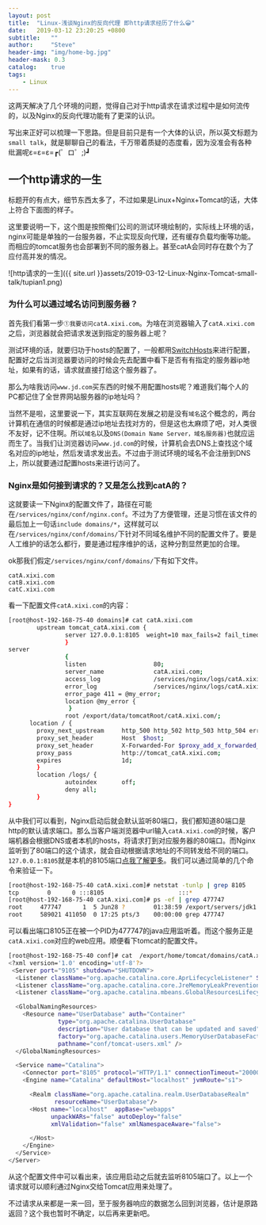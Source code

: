 ```yaml
---
layout: post
title:  "Linux-浅谈Nginx的反向代理 即http请求经历了什么😀"
date:   2019-03-12 23:20:25 +0800
subtitle:   ""
author:     "Steve"
header-img: "img/home-bg.jpg"
header-mask: 0.3
catalog:    true
tags:
    - Linux
---
```


这两天解决了几个环境的问题，觉得自己对于http请求在请求过程中是如何流传的，以及Nginx的反向代理功能有了更深的认识。

写出来正好可以梳理一下思路。但是目前只是有一个大体的认识，所以英文标题为`small talk`，就是聊聊自己的看法，千万带着质疑的态度看，因为没准会有各种纰漏呢ε=ε=ε=┏(゜ロ゜;)┛ 

## 一个http请求的一生

标题开的有点大，细节东西太多了，不过如果是Linux+Nginx+Tomcat的话，大体上符合下面图的样子。

这里要说明一下，这个图是按照俺们公司的测试环境绘制的，实际线上环境的话，nginx可能是单独的一台服务器，不止实现反向代理，还有缓存负载均衡等功能。而相应的tomcat服务也会部署到不同的服务器上。甚至catA会同时存在数个为了应付高并发的情况。

![http请求的一生]({{ site.url }}assets/2019-03-12-Linux-Nginx-Tomcat-small-talk/tupian1.png)

### 为什么可以通过域名访问到服务器？

首先我们看第一步`①我要访问catA.xixi.com`。为啥在浏览器输入了`catA.xixi.com`之后，浏览器就会把请求发送到指定的服务器上呢？

测试环境的话，就要归功于hosts的配置了，一般都用[SwitchHosts](https://github.com/oldj/SwitchHosts)来进行配置，配置好之后当浏览器要访问的时候会先去配置中看下是否有有指定的服务器ip地址，如果有的话，请求就直接打给这个服务器了。

那么为啥我访问`www.jd.com`买东西的时候不用配置hosts呢？难道我们每个人的PC都记住了全世界网站服务器的ip地址吗？

当然不是啦，这里要说一下，其实互联网在发展之初是没有`域名`这个概念的，两台计算机在通信的时候都是通过ip地址去找对方的，但是这也太麻烦了吧，对人类很不友好，记不住啊。所以`域名`以及`DNS(Domain Name Server，域名服务器)`也就应运而生了。当我们让浏览器访问`www.jd.com`的时候，计算机会去DNS上查找这个域名对应的ip地址，然后发请求发出去。不过由于测试环境的域名不会注册到DNS上，所以就要通过配置hosts来进行访问了。

### Nginx是如何接到请求的？又是怎么找到catA的？

这就要读一下Nginx的配置文件了，路径在可能在`/services/nginx/conf/nginx.conf`。不过为了方便管理，还是习惯在该文件的最后加上一句话`include domains/*`，这样就可以在`/services/nginx/conf/domains/`下针对不同域名维护不同的配置文件了。要是人工维护的话怎么都行，要是通过程序维护的话，这种分割显然更加的合理。

ok那我们假定`/services/nginx/conf/domains/`下有如下文件。
```
catA.xixi.com
catB.xixi.com
catC.xixi.com
```

看一下配置文件`catA.xixi.com`的内容：
```bash
[root@host-192-168-75-40 domains]# cat catA.xixi.com
        upstream tomcat_catA.xixi.com {
                server 127.0.0.1:8105  weight=10 max_fails=2 fail_timeout=30s;
                }
server
                {
                listen                   80;
                server_name              catA.xixi.com;
                access_log               /services/nginx/logs/catA.xixi.com/catA.xixi.com_access.log main;
                error_log                /services/nginx/logs/catA.xixi.com/catA.xixi.com_error.log warn;
                error_page 411 = @my_error;
                location @my_error {
                 }
                root /export/data/tomcatRoot/catA.xixi.com/;
      location / {
        proxy_next_upstream     http_500 http_502 http_503 http_504 error timeout invalid_header;
        proxy_set_header        Host  $host;
        proxy_set_header        X-Forwarded-For $proxy_add_x_forwarded_for;
        proxy_pass              http://tomcat_catA.xixi.com;
        expires                 1d;
        }
        location /logs/ {
                autoindex       off;
                deny all;
        }
}
```

从中我们可以看到，Nginx启动后就会默认监听80端口，我们都知道80端口是http的默认请求端口。那么当客户端浏览器中url输入`catA.xixi.com`的时候，客户端机器会根据DNS或者本机的hosts，将请求打到对应服务器的80端口。而Nginx监听到了80端口的这个请求，就会自动根据请求地址的不同转发给不同的端口。`127.0.0.1:8105`就是本机的8105端口[点我了解更多](/jekyll/update/2018/03/19/explanation.html#127.0.0.1)。我们可以通过简单的几个命令来验证一下。

```bash
[root@host-192-168-75-40 catA.xixi.com]# netstat -tunlp | grep 8105
tcp        0      0 :::8105                     :::*                        LISTEN      477747/java
[root@host-192-168-75-40 catA.xixi.com]# ps -ef | grep 477747
root     477747      1  5 Jun28 ?        01:38:59 /export/servers/jdk1.8.0_112/bin/java -Djava.util.logging.config.file=/export/home/tomcat/domains/catA.xixi.com/server1/conf/logging.properties -Djava.util.logging.manager=org.apache.juli.ClassLoaderLogManager -Djava.library.path=/usr/local/lib -server -Xms1024m -Xmx1024m -XX:MaxPermSize=256m -Djava.awt.headless=true -Dsun.net.client.defaultConnectTimeout=60000 -Dsun.net.client.defaultReadTimeout=60000 -Djmagick.systemclassloader=no -Dnetworkaddress.cache.ttl=300 -Dsun.net.inetaddr.ttl=300 -Djdk.tls.ephemeralDHKeySize=2048 -Djava.protocol.handler.pkgs=org.apache.catalina.webresources -Djava.endorsed.dirs=/export/servers/apache-tomcat-8.0.41/endorsed -classpath /export/servers/apache-tomcat-8.0.41/bin/bootstrap.jar:/export/servers/apache-tomcat-8.0.41/bin/tomcat-juli.jar -Dcatalina.base=/export/home/tomcat/domains/catA.xixi.com/server1 -Dcatalina.home=/export/servers/apache-tomcat-8.0.41 -Djava.io.tmpdir=/export/home/tomcat/domains/catA.xixi.com/server1/temp org.apache.catalina.startup.Bootstrap -config /export/home/tomcat/domains/catA.xixi.com/server1/conf/server.xml start
root     589021 411050  0 17:25 pts/3    00:00:00 grep 477747
```

可以看出端口8105正在被一个PID为477747的java应用监听着。而这个服务正是`catA.xixi.com`对应的web应用。顺便看下tomcat的配置文件。

```bash
[root@host-192-168-75-40 conf]# cat  /export/home/tomcat/domains/catA.xixi.com/server1/conf/server.xml
<?xml version='1.0' encoding='utf-8'?>
 <Server port="9105" shutdown="SHUTDOWN">
  <Listener className="org.apache.catalina.core.AprLifecycleListener" SSLEngine="on" />
  <Listener className="org.apache.catalina.core.JreMemoryLeakPreventionListener" />
  <Listener className="org.apache.catalina.mbeans.GlobalResourcesLifecycleListener" />

  <GlobalNamingResources>
    <Resource name="UserDatabase" auth="Container"
              type="org.apache.catalina.UserDatabase"
              description="User database that can be updated and saved"
              factory="org.apache.catalina.users.MemoryUserDatabaseFactory"
              pathname="conf/tomcat-users.xml" />
  </GlobalNamingResources>

  <Service name="Catalina">
    <Connector port="8105" protocol="HTTP/1.1" connectionTimeout="20000" redirectPort="8443"  URIEncoding="gbk" useBodyEncodingForURI="true"/>
    <Engine name="Catalina" defaultHost="localhost" jvmRoute="s1">

      <Realm className="org.apache.catalina.realm.UserDatabaseRealm"
             resourceName="UserDatabase"/>
      <Host name="localhost"  appBase="webapps"
            unpackWARs="false" autoDeploy="false"
            xmlValidation="false" xmlNamespaceAware="false">

      </Host>
    </Engine>
  </Service>
</Server>
```

从这个配置文件中可以看出来，该应用启动之后就去监听8105端口了。以上一个请求就可以顺利通过Nginx交给Tomcat应用来处理了。

不过请求从来都是一来一回，至于服务器响应的数据怎么回到浏览器，估计是原路返回？这个我也暂时不确定，以后再来更新吧。
